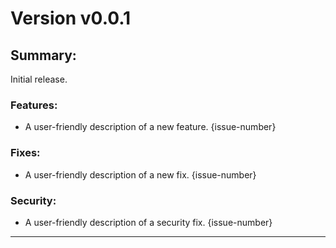 [//]: # (START/v0.0.1)

# Version **v0.0.1**
## Summary:

Initial release.

### Features:
* A user-friendly description of a new feature. {issue-number}

### Fixes:
* A user-friendly description of a new fix. {issue-number}

### Security:
* A user-friendly description of a security fix. {issue-number}

[//]: # (END/v0.0.1)

---
